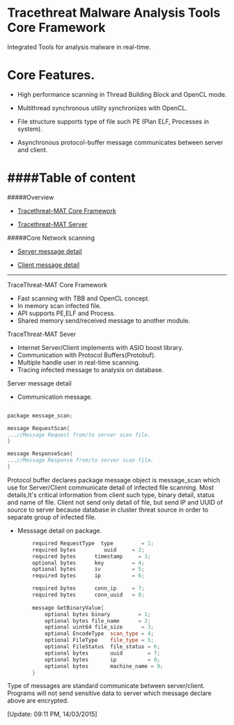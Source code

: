 Tracethreat Malware Analysis Tools Core Framework
=================================================

Integrated Tools for analysis malware in real-time.

Core Features.
==============

* High performance scanning in Thread Building Block and OpenCL mode.

* Multithread synchronous utility synchronizes with OpenCL.

* File structure supports type of file such PE (Plan ELF, Processes in system).

* Asynchronous protocol-buffer message communicates between server and client.


####Table of content
============
#####Overview
* [Tracethreat-MAT Core Framework](#tracethreat-mat-core)

* [Tracethreat-MAT Server](#tracethreat-server)

#####Core Network scanning
* [Server message detail](#server-message-detail)

* [Client message detail](#client-message-detail)
-------------------------------------------------------------------------- 

<a name="tracethreat-mat-core">TraceThreat-MAT Core Framework</a>
* Fast scanning with TBB and OpenCL concept.
* In memory scan infected file.
* API supports PE,ELF and Process.
* Shared memory send/received message to another module.

<a name="tracethreat-server">TraceThreat-MAT Sever</a>
* Internet Server/Client implements with ASIO boost library.
* Communication with Protocol Buffers(Protobuf).
* Multiple handle user in real-time scanning.
* Tracing infected message to analysis on database.

<a name="server-message-detail">Server message detail</a>

* Communication message. 

```c++

package message_scan; 

message RequestScan{
...//Message Request from/to server scan file.
}

message ResponseScan{
...//Message Response from/to server scan file.
}

```
Protocol buffer declares package message object is message_scan which use for
Server/Client communicate detail of infected file scanning. Most details,It's
critical information from client such type, binary detail, status and name of file.
Client not send only detail of file, but send IP and UUID of source to server
because database in cluster threat source in order to separate group of 
infected file.

* Messsage detail on package.

```C++
        required RequestType  type         = 1; 
        required bytes         uuid     = 2; 
        required bytes      timestamp     = 3; 
        optional bytes      key         = 4; 
        optional bytes      iv          = 5; 
        required bytes      ip          = 6; 

        required bytes      conn_ip     = 7; 
        required bytes      conn_uuid   = 8; 
        
        message GetBinaryValue{
            optional bytes binary         = 1;   
            optional bytes file_name      = 2;   
            optional uint64 file_size      = 3;
            optional EncodeType  scan_type = 4; 
            optional FileType    file_type = 5; 
            optional FileStatus  file_status = 6;
            optional bytes       uuid        = 7;
            optional bytes       ip          = 8;
            optional bytes       machine_name = 9;
        }
```

Type of messages are standard communicate between server/client. Programs will not 
send sensitive data to server which message declare above are encrypted.



[Update: 09:11 PM, 14/03/2015]




